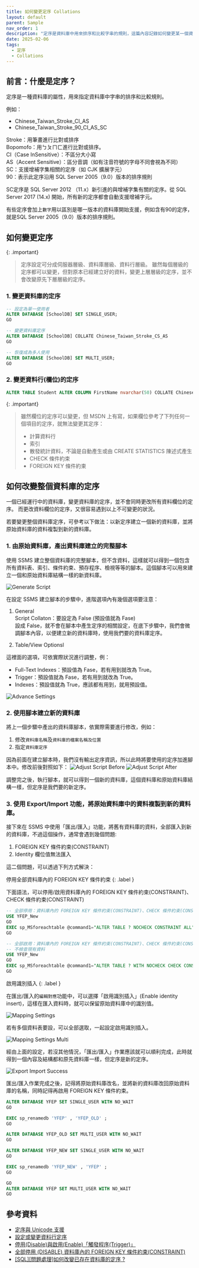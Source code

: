 ```yaml
---
title: 如何變更定序 Collations
layout: default
parent: Sample
nav_order: 1
description: "定序是資料庫中用來排序和比較字串的規則，這篇內容記錄如何變更某一個資料庫的定序。"
date: 2025-02-06
tags:
  - 定序
  - Collations
---
```


## 前言：什麼是定序？

 定序是一種資料庫的屬性，用來指定資料庫中字串的排序和比較規則。

例如：
- Chinese_Taiwan_Stroke_CI_AS
- Chinese_Taiwan_Stroke_90_CI_AS_SC

Stroke：用筆畫進行比對或排序<br>
Bopomofo：用ㄅㄆㄇㄈ進行比對或排序。<br>
CI（Case InSensitive）：不區分大小寫<br>
AS（Accent Sensitive）：區分音調（如有注音符號的字母不同會視為不同）<br>
SC：支援增補字集相關的定序（如 CJK 擴展字元）<br>
90：表示此定序沿用 SQL Server 2005（9.0）版本的排序規則<br>

SC定序是 SQL Server 2012 （11.x）新引進的與增補字集有關的定序。從 SQL Server 2017 (14.x) 開始，所有新的定序都會自動支援增補字元。

有些定序會加上`數字`用以區別是哪一版本的資料庫開始支援，例如含有90的定序，就是SQL Server 2005（9.0）版本的排序規則。<br>

## 如何變更定序

{: .important}
>定序設定可分成伺服器層級、資料庫層級、資料行層級。
>雖然每個層級的定序都可以變更，但對原本已經建立好的資料，變更上層層級的定序，並不會改變原先下層層級的定序。

### 1. 變更資料庫的定序
```sql
-- 設定為單一使用者
ALTER DATABASE [SchoolDB] SET SINGLE_USER;
GO

-- 變更資料庫定序
ALTER DATABASE [SchoolDB] COLLATE Chinese_Taiwan_Stroke_CS_AS
GO

-- 恢復成為多人使用
ALTER DATABASE [SchoolDB] SET MULTI_USER;
GO
```

### 2. 變更資料行(欄位)的定序
```sql
ALTER TABLE Student ALTER COLUMN FirstName nvarchar(50) COLLATE Chinese_Taiwan_Stroke_CS_AS
```

{: .important}
>雖然欄位的定序可以變更，但 MSDN 上有寫，如果欄位參考了下列任何一個項目的定序，就無法變更其定序：
>- 計算資料行
>- 索引
>- 散發統計資料，不論是自動產生或由 CREATE STATISTICS 陳述式產生
>- CHECK 條件約束
>- FOREIGN KEY 條件約束

## 如何改變整個資料庫的定序

一個已經運行中的資料庫，變更資料庫的定序，並不會同時更改所有資料欄位的定序。
而更改資料欄位的定序，又很容易遇到以上不可變更的狀況。

若要變更整個資料庫定序，可參考以下做法：以新定序建立一個新的資料庫，並將原始資料庫的資料複製到新的資料庫。

### 1. 由原始資料庫，產出資料庫建立的完整腳本

使用 SSMS 建立整個資料庫的完整腳本，但不含資料，這樣就可以得到一個包含所有資料表、索引、條件約束、預存程序、檢視等等的腳本。這個腳本可以用來建立一個和原始資料庫結構一樣的新資料庫。

![Generate Script](images/generate-script.png)

在設定 SSMS 建立腳本的步驟中，進階選項內有幾個選項要注意：
1. General<br>
Script Collaton：要設定為 False (預設值就為 Fase)<br>
設成 False，就不會在腳本中產生定序的相關設定，在底下步驟中，我們會微調腳本內容，以便建立新的資料庫時，使用我們要的資料庫定序。

2. Table/View Optionsl

這裡面的選項，可依實際狀況進行調整，例：

- Full-Text Indexes：預設值為 Fase，若有用到就改為 True。
- Trigger：預設值就為 Fase，若有用到就改為 True。
- Indexes：預設值就為 True，應該都有用到，就用預設值。

![Advance Settings](images/advance-options.png)

### 2. 使用腳本建立新的資料庫

將上一個步驟中產出的資料庫腳本，依實際需要進行修改，例如：

1. 修改`資料庫名稱`及`資料庫的檔案名稱及位置`
2. 指定`資料庫定序`

因為前面在建立腳本時，我們沒有輸出定序資訊，所以此時將要使用的定序加進腳本中。修改前後對照如下：
![Adjust Script Before](images/adjust-script-before.png)
![Adjust Script After](images/adjust-script-after.png)
   
調整完之後，執行腳本，就可以得到一個新的資料庫，這個資料庫和原始資料庫結構一樣，但定序是我們要的新定序。

### 3. 使用 Export/Import 功能，將原始資料庫中的資料複製到新的資料庫。

接下來在 SSMS 中使用「匯出/匯入」功能，將舊有資料庫的資料，全部匯入到新的資料庫，不過這個操作，通常會遇到幾個問題:

1. FOREIGN KEY 條件約束(CONSTRAINT)
2. Identity 欄位值無法匯入

這二個問題，可以透過下列方式解決：

停用全部資料庫內的 FOREIGN KEY 條件約束
{: .label }

下面語法，可以停用/啟用資料庫內的 FOREIGN KEY 條件約束(CONSTRAINT)、CHECK 條件約束(CONSTRAINT)
```sql
-- 全部停用：資料庫內的 FOREIGN KEY 條件約束(CONSTRAINT)、CHECK 條件約束(CONSTRAINT)
USE YFEP_New
GO
EXEC sp_MSforeachtable @command1="ALTER TABLE ? NOCHECK CONSTRAINT ALL"
GO

-- 全部啟用：資料庫內的 FOREIGN KEY 條件約束(CONSTRAINT)、CHECK 條件約束(CONSTRAINT)
-- 不檢查現有資料
USE YFEP_New
GO
EXEC sp_MSforeachtable @command1="ALTER TABLE ? WITH NOCHECK CHECK CONSTRAINT ALL"
GO
```

啟用識別插入
{: .label }

在匯出/匯入的`編輯對應`功能中，可以選擇「啟用識別插入」(Enable identity insert)，這樣在匯入資料時，就可以保留原始資料庫中的識別值。

![Mapping Settings](images/mapping-settings.png)

若有多個資料表要設，可以全部選取，一起設定啟用識別插入。

![Mapping Settings Multi](images/mapping-settings-multi.png)

經由上面的設定，若沒其他情況，「匯出/匯入」作業應該就可以順利完成，此時就得到一個內容及結構都和原先資料庫一樣，但定序是新的定序。

![Export Import Success](images/export-import-success.png)

匯出/匯入作業完成之後，記得將原始資料庫改名，並將新的資料庫改回原始資料庫的名稱，同時記得再啟用 FOREIGN KEY 條件約束。

```sql
ALTER DATABASE YFEP SET SINGLE_USER WITH NO_WAIT
GO

EXEC sp_renamedb 'YFEP' , 'YFEP_OLD' ;
GO

ALTER DATABASE YFEP_OLD SET MULTI_USER WITH NO_WAIT
GO

ALTER DATABASE YFEP_NEW SET SINGLE_USER WITH NO_WAIT
GO

EXEC sp_renamedb 'YFEP_NEW' , 'YFEP' ;
GO

GO
ALTER DATABASE YFEP SET MULTI_USER WITH NO_WAIT
GO
```

## 參考資料
- <a target="_blank" href="https://learn.microsoft.com/zh-tw/sql/relational-databases/collations/collation-and-unicode-support?view=sql-server-ver16">定序與 Unicode 支援</a>
- <a target="_blank" href="https://learn.microsoft.com/zh-tw/sql/relational-databases/collations/set-or-change-the-column-collation?view=sql-server-ver16">設定或變更資料行定序</a>
- <a target="_blank" href="https://sharedderrick.blogspot.com/2010/09/disableenabletrigger.html">停用(Disable)與啟用(Enable)「觸發程序(Trigger)」</a>
- <a target="_blank" href="https://sharedderrick.blogspot.com/2017/06/sql-server-disable-foreign-key.html">全部停用 (DISABLE) 資料庫內的 FOREIGN KEY 條件約束(CONSTRAINT)</a>
- <a target="_blank" href="https://dotblogs.com.tw/jamesfu/2016/12/10/Change_Database_Collate">[SQL][問題處理]如何改變已存在資料庫的定序 ?</a>